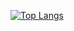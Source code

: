 [![Top Langs](https://github-readme-stats.vercel.app/api/top-langs/?username=HoangPhuong22)](https://github.com/anuraghazra/github-readme-stats)
